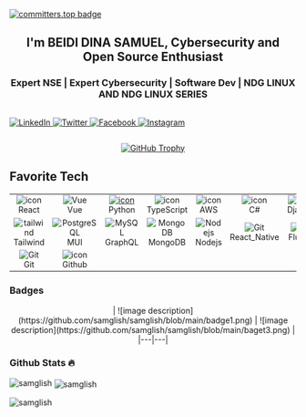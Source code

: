 [![committers.top badge](https://user-badge.committers.top/cameroon/samglish.svg)](https://user-badge.committers.top/cameroon/samglish)

<h2 align="center"> I'm BEIDI DINA SAMUEL, Cybersecurity and Open Source Enthusiast </h2>
<h3 align="center">Expert NSE | Expert Cybersecurity | Software Dev | NDG LINUX AND NDG LINUX SERIES </h3>
<div style="display: flex; justify-content: space-between;">
<p align="center">
  <a href="https://www.linkedin.com/in/beididinasamuel">
   <img src="https://img.shields.io/badge/LinkedIn-%230077B5.svg?logo=linkedin&logoColor=white" alt="LinkedIn">
  </a>
  <a href="https://twitter.com/BeidiSamuel">
   <img src="https://img.shields.io/badge/Twitter-%231DA1F2.svg?logo=Twitter&logoColor=white" alt="Twitter">
  </a>
  <a href="https://web.facebook.com/profile.php?id=100007165625739">
  <img src="https://img.shields.io/badge/Facebook-%231DA1F2.svg?logo=Facebook&logoColor=white" alt="Facebook">
  </a>
  <a href="https://instagram.com/beidi_dina_samuel">
 <img src="https://img.shields.io/badge/Instagram-%23E4405F.svg?logo=Instagram&logoColor=white" alt="Instagram">
  </a>
</p>
</div>
<p align="center">
  <a href="https://github-profile-trophy.vercel.app/?username=samglish&row=1&theme=darkhub&margin-w=15&no-bg=true" target="_blank" rel="noopener noreferrer">
    <img src="https://github-profile-trophy.vercel.app/?username=samglish&row=1&theme=darkhub&margin-w=15&no-bg=true" alt="GitHub Trophy">
  </a>
</p>

<h2 align="left" id="macropower-tech">Favorite Tech</h2>

<table align="center">
  <tr>
    <td align="center" width="96">
      <img src="https://techstack-generator.vercel.app/react-icon.svg" alt="icon" width="65" height="65" />
      <br>React
    </td>
    <td align="center" width="96">
      <img src="https://skillicons.dev/icons?i=vue" width="65" height="65" alt="Vue" />
      <br>Vue
    </td>
    <td align="center" width="96">
      <a href="#macropower-tech">
        <img src="https://techstack-generator.vercel.app/python-icon.svg" alt="icon" width="65" height="65" />
      </a>
      <br>Python
    </td>
    <td align="center" width="96">
      <img src="https://techstack-generator.vercel.app/ts-icon.svg" alt="icon" width="65" height="65" />
      <br>TypeScript
    </td>
    <td align="center" width="96">
      <img src="https://techstack-generator.vercel.app/aws-icon.svg" alt="icon" width="65" height="65" />
      <br>AWS
    </td>
    <td align="center" width="96">
      <img src="https://techstack-generator.vercel.app/csharp-icon.svg" alt="icon" width="65" height="65" />
      <br>C#
    </td>
    <td align="center" width="96">
      <img src="https://techstack-generator.vercel.app/django-icon.svg" alt="icon" width="65" height="65" />
      <br>Django
    </td>
  </tr>
  <tr>
    <td align="center" width="96">
      <img src="https://skillicons.dev/icons?i=tailwind" width="65" height="65" alt="tailwind" />
      <br>Tailwind
    </td>
    <td align="center" width="96">
      <img src="https://skillicons.dev/icons?i=mui" width="65" height="65" alt="PostgreSQL" />
      <br>MUI
    </td>
    <td align="center" width="96">
      <img src="https://skillicons.dev/icons?i=graphql" width="65" height="65" alt="MySQL" />
      <br>GraphQL
    </td>
    <td align="center" width="96">
      <img src="https://skillicons.dev/icons?i=mongodb" width="65" height="65" alt="MongoDB" />
      <br>MongoDB
    </td>
    <td align="center" width="96">
      <img src="https://skillicons.dev/icons?i=nodejs" width="65" height="65" alt="Nodejs" />
      <br>Nodejs
    </td>
    <td align="center" width="96">
      <img src="https://reactnative.dev/img/header_logo.svg"
        width="65" height="65" alt="Git" />
      <br>React_Native
    </td>
    <td align="center" width="96">
      <img src="https://docs.flutter.dev/assets/images/branding/flutter/logo/default.svg"
        width="65" height="65" alt="Git" />
      <br>Flutter
    </td>
  </tr>
  <tr>
    <td align="center" width="96">
      <img src="https://user-images.githubusercontent.com/25181517/192108372-f71d70ac-7ae6-4c0d-8395-51d8870c2ef0.png"
        width="65" height="65" alt="Git" />
      <br>Git
    </td>
    <td align="center" width="96">
      <img src="https://techstack-generator.vercel.app/github-icon.svg" alt="icon" width="65" height="65" />
      <br>Github
    </td>
  </tr>
</table>

### Badges

<center>
| ![image description](https://github.com/samglish/samglish/blob/main/badge1.png) | ![image description](https://github.com/samglish/samglish/blob/main/baget3.png) |
|---|---|

</center>

### Github Stats 🔥

<p><img align="left" src="https://github-readme-stats.vercel.app/api/top-langs?username=samglish&show_icons=true&locale=en&layout=compact&theme=cobalt" alt="samglish" /></p>
<p>&nbsp;<img align="center" src="https://github-readme-stats.vercel.app/api?username=samglish&show_icons=true&locale=en&theme=tokyonight" alt="samglish" /></p>
<p><img align="center" src="https://github-readme-streak-stats.herokuapp.com?user=samglish&theme=radical&date_format=j%20M%5B%20Y%5D&sideLabels=DDB225" alt="samglish" /></p>


<!--
**samglish/samglish** is a ✨ _special_ ✨ repository because its `README.md` (this file) appears on your GitHub profile.

Here are some ideas to get you started:

- 🔭 I’m currently working on ...
- 🌱 I’m currently learning ...
- 👯 I’m looking to collaborate on ...
- 🤔 I’m looking for help with ...
- 💬 Ask me about ...
- 📫 How to reach me: ...
- 😄 Pronouns: ...
- ⚡ Fun fact: ...
-->
